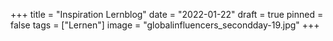 +++
title = "Inspiration Lernblog"
date = "2022-01-22"
draft = true
pinned = false
tags = ["Lernen"]
image = "globalinfluencers_secondday-19.jpg"
+++
![]()